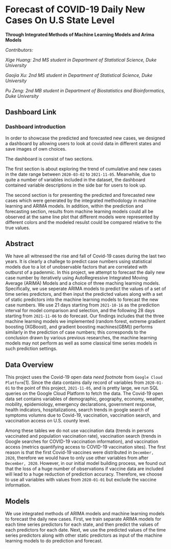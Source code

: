 # Forecast of COVID-19 Daily New Cases On U.S State Level
**Through Integrated Methods of Machine Learning Models and Arima Models**


*Contributors:*  

*Xige Huang:* *2nd MS student in Department of Statistical Science, Duke University*

*Gaojia Xu:*     *2nd MS student in Department of Statistical Science, Duke University*

*Pu Zeng:*       *2nd MB student in Department of Biostatistics and Bioinformatics, Duke University*  

## Dashboard Link

[]()

### Dashboard introduction

In order to showcase the predicted and forecasted new cases, we designed a dashboard by allowing users to look at covid data in different states and save images of own choices.  

The dashboard is consist of two sections.  

The first section is about exploring the trend of cumulative and new cases in the date range between `2020-03-02` to `2021-11-05`. Meanwhile, due to quite a number of variables included in the dataset, the dashboard contained variable descriptions in the side bar for users to look up.  

The second section is for presenting the predicted and forecasted new cases which were generated by the integrated methodology in machine learning and ARIMA models. In addition, within the prediction and forecasting section, results from machine learning models could all be observed at the same line plot that different models were represented by different colors and the modeled resulst could be compared relative to the true values.  


## Abstract

We have all witnessed the rise and fall of Covid-19 cases during the last two years. It is clearly a challege to predict case numbers using statistical models due to a lot of unobservable factors that are correlated with outburst of a padenmic. In this project, we attempt to forecast the daily new case number by iteratively using AutoRegressive Integrated Moving Average (ARIMA) Models and a choice of three maching learning models. Specifically, we use seperate ARIMA models to predict the values of a set of time series predictors, and then input the predicted values along with a set of static predictors into the machine learning models to forecast the new case numbers. We use 21 days starting from `2021-10-16` as the prediction interval for model comparison and selection, and the following 28 days starting from `2021-11-06` to do forecast. Our findings includes that the three machine learning models we implemented (random forest, extreme gradient boosting (XGBoost), and gradient boosting machines(GBM)) performs similarly in the prediction of case numbers; this corresponds to the conclusion drawn by various previous researches, the machine learning models may not perform as well as some classical time series models in such prediction settings.

## Data Overview

This project uses the Covid-19 open data _need footnote_ from `Google Cloud Platform`[1]. Since the data contains daily record of variables from `2020-01-01` to the point of this project, `2021-11-05`, and is pretty large, we run SQL queries on the Google Cloud Platform to fetch the data. The Covid-19 open data set contains variables of demographic, geography, economy, weather, mobility, epidemiology, emergency declarations, government response, health indicators, hospitalizations, search trends in google search of symptoms volumns due to Covid-19, vaccination, vaccination search, and vaccination access on U.S. county level.  

Among these tables we do not use vaccination data (trends in persons vaccinated and population vaccination rate), vaccination search (trends in Google searches for COVID-19 vaccination information), and vaccination access (metrics quantifying access to COVID-19 vaccination sites). The first reason is that the first Covid-19 vaccines were distributed in `December, 2020`, therefore we would have to only use other variables from after `December, 2020`. However, in our initial model building process, we found out that the loss of a huge number of observations if vaccine data are included will lead to a huge reduction of prediction accuracy. Therefore, we choose to use all variables with values from `2020-01-01` but exclude the vaccine information.
 
 
 ## Models

We use integrated methods of ARIMA models and machine learning models to forecast the daily new cases. First, we train separate ARIMA models for each time series predictors for each state, and then predict the values of each predictors for each date. Next, we use the predicted values of the time series predictors along with other static predictors as input of the machine learning models to do prediction and forecast.
 
 
